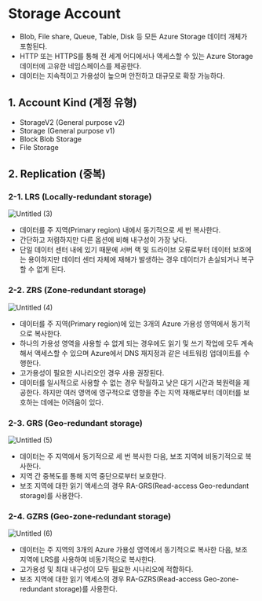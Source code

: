 # Storage Account
- Blob, File share, Queue, Table, Disk 등 모든 Azure Storage 데이터 개체가 포함된다.
- HTTP 또는 HTTPS를 통해 전 세계 어디에서나 액세스할 수 있는 Azure Storage 데이터에 고유한 네임스페이스를 제공한다.
- 데이터는 지속적이고 가용성이 높으며 안전하고 대규모로 확장 가능하다.


## 1. Account Kind (계정 유형)
- StorageV2 (General purpose v2)
- Storage (General purpose v1)
- Block Blob Storage
- File Storage

## 2. Replication (중복)
### 2-1. LRS (Locally-redundant storage)
![Untitled (3)](https://user-images.githubusercontent.com/50107548/143176270-38b1774d-0266-4679-aeb7-794cd9ba7e7c.png)
- 데이터를 주 지역(Primary region) 내에서 동기적으로 세 번 복사한다.
- 간단하고 저렴하지만 다른 옵션에 비해 내구성이 가장 낮다.
- 단일 데이터 센터 내에 있기 때문에 서버 랙 및 드라이브 오류로부터 데이터 보호에는 용이하지만 데이터 센터 자체에 재해가 발생하는 경우 데이터가 손실되거나 복구할 수 없게 된다.

### 2-2. ZRS (Zone-redundant storage)
![Untitled (4)](https://user-images.githubusercontent.com/50107548/143176303-0440e244-4fa5-4933-bd1f-bca26151c526.png)
- 데이터를 주 지역(Primary region)에 있는 3개의 Azure 가용성 영역에서 동기적으로 복사한다.
- 하나의 가용성 영역을 사용할 수 없게 되는 경우에도 읽기 및 쓰기 작업에 모두 계속해서 액세스할 수 있으며 Azure에서 DNS 재지정과 같은 네트워킹 업데이트를 수행한다.
- 고가용성이 필요한 시나리오인 경우 사용 권장된다.
- 데이터를 일시적으로 사용할 수 없는 경우 탁월하고 낮은 대기 시간과 복원력을 제공한다. 하지만 여러 영역에 영구적으로 영향을 주는 지역 재해로부터 데이터를 보호하는 데에는 어려움이 있다.

### 2-3. GRS (Geo-redundant storage)
![Untitled (5)](https://user-images.githubusercontent.com/50107548/143176341-7a45574e-0c9b-4857-a288-f4098865ea21.png)
- 데이터는 주 지역에서 동기적으로 세 번 복사한 다음, 보조 지역에 비동기적으로 복사한다.
- 지역 간 중복도를 통해 지역 중단으로부터 보호한다.
- 보조 지역에 대한 읽기 액세스의 경우 RA-GRS(Read-access Geo-redundant storage)를 사용한다.

### 2-4. GZRS (Geo-zone-redundant storage)
![Untitled (6)](https://user-images.githubusercontent.com/50107548/143176372-9f652352-e3d0-4960-bafe-6371496b6c4b.png)
- 데이터는 주 지역의 3개의 Azure 가용성 영역에서 동기적으로 복사한 다음, 보조 지역에 LRS를 사용하여 비동기적으로 복사한다.
- 고가용성 및 최대 내구성이 모두 필요한 시나리오에 적합하다.
- 보조 지역에 대한 읽기 액세스의 경우 RA-GZRS(Read-access Geo-zone-redundant storage)를 사용한다.
